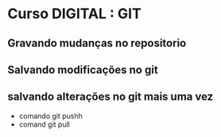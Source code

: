 # Curso DIGITAL : GIT

## Gravando mudanças no repositorio

## Salvando modificações no git

## salvando alterações no git mais uma vez

* comando git pushh
* comand git pull
